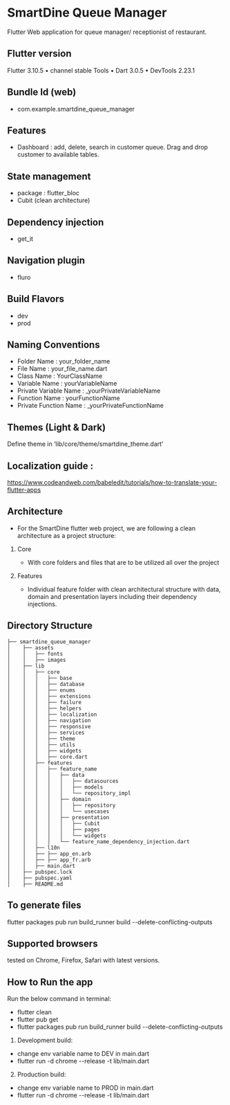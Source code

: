 # SmartDine Queue Manager
Flutter Web application for queue manager/ receptionist of restaurant.

## Flutter version
Flutter 3.10.5 • channel stable
Tools • Dart 3.0.5 • DevTools 2.23.1

## Bundle Id (web)
- com.example.smartdine_queue_manager

## Features

- Dashboard : add, delete, search in customer queue. Drag and drop customer to available tables.


## State management
- package : flutter_bloc
- Cubit (clean architecture)

## Dependency injection
- get_it

## Navigation plugin
- fluro

## Build Flavors
- dev
- prod

## Naming Conventions
- Folder Name : your_folder_name
- File Name : your_file_name.dart
- Class Name : YourClassName
- Variable Name :  yourVariableName
- Private Variable Name : _yourPrivateVariableName
- Function Name : yourFunctionName
- Private Function Name : _yourPrivateFunctionName


## Themes (Light & Dark)

Define theme in ‘lib/core/theme/smartdine_theme.dart’

## Localization guide :
https://www.codeandweb.com/babeledit/tutorials/how-to-translate-your-flutter-apps

## Architecture

- For the SmartDine flutter web project, we are following a clean architecture as a project structure:

1) Core
    - With core folders and files that are to be utilized all over the project

2) Features
    - Individual feature folder with clean architectural structure with data, domain and presentation layers including
      their dependency injections.


## Directory Structure

```
├── smartdine_queue_manager
│    ├── assets
│    │   ├── fonts
│    │   ├── images
│    ├── lib
│    │   ├── core
│    │   │   ├── base
│    │   │   ├── database
│    │   │   ├── enums
│    │   │   ├── extensions
│    │   │   ├── failure
│    │   │   ├── helpers
│    │   │   ├── localization
│    │   │   ├── navigation
│    │   │   ├── responsive
│    │   │   ├── services
│    │   │   ├── theme
│    │   │   ├── utils
│    │   │   ├── widgets
│    │   │   ├── core.dart
│    │   ├── features
│    │   │   ├── feature_name
│    │   │   │   ├── data
│    │   │   │   │   ├── datasources
│    │   │   │   │   ├── models
│    │   │   │   │   └── repository_impl
│    │   │   │   ├── domain
│    │   │   │   │   ├── repository
│    │   │   │   │   └── usecases
│    │   │   │   ├── presentation
│    │   │   │   │   ├── Cubit
│    │   │   │   │   ├── pages
│    │   │   │   │   └── widgets
│    │   │   │   └── feature_name_dependency_injection.dart
│    │   ├── l10n
│    │   ├── ├── app_en.arb
│    │   ├── ├── app_fr.arb
│    │   ├── main.dart
│    ├── pubspec.lock
│    ├── pubspec.yaml
│    ├── README.md
```


## To generate files
flutter packages pub run build_runner build --delete-conflicting-outputs


## Supported browsers
tested on Chrome, Firefox, Safari with latest versions.

## How to Run the app

Run the below command in terminal:

- flutter clean
- flutter pub get
- flutter packages pub run build_runner build --delete-conflicting-outputs

1) Development build:
- change env variable name to DEV in main.dart
- flutter run -d chrome --release -t lib/main.dart


2) Production build:
- change env variable name to PROD in main.dart
- flutter run -d chrome --release -t lib/main.dart